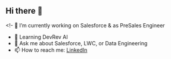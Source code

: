 ## Hi there 👋

<!- 🔭 I’m currently working on Salesforce & as PreSales Engineer
- 🌱 Learning DevRev AI
- 💬 Ask me about Salesforce, LWC, or Data Engineering
- 📫 How to reach me: [LinkedIn](linkedin.com/in/yahoop-m-709658227)
